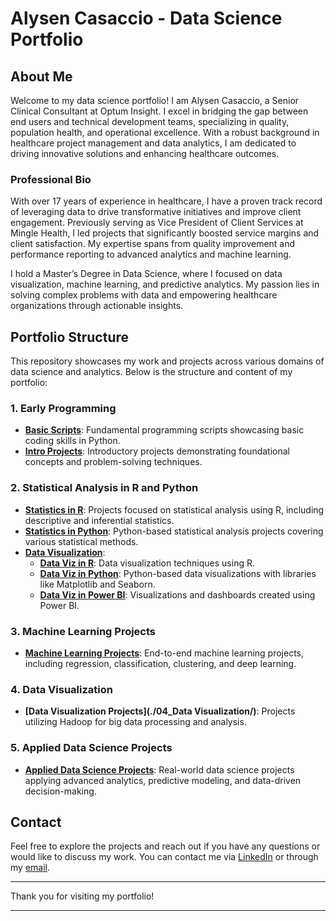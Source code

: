 # Alysen Casaccio - Data Science Portfolio

## About Me

Welcome to my data science portfolio! I am Alysen Casaccio, a Senior Clinical Consultant at Optum Insight. I excel in bridging the gap between end users and technical development teams, specializing in quality, population health, and operational excellence. With a robust background in healthcare project management and data analytics, I am dedicated to driving innovative solutions and enhancing healthcare outcomes.

### Professional Bio

With over 17 years of experience in healthcare, I have a proven track record of leveraging data to drive transformative initiatives and improve client engagement. Previously serving as Vice President of Client Services at Mingle Health, I led projects that significantly boosted service margins and client satisfaction. My expertise spans from quality improvement and performance reporting to advanced analytics and machine learning.

I hold a Master’s Degree in Data Science, where I focused on data visualization, machine learning, and predictive analytics. My passion lies in solving complex problems with data and empowering healthcare organizations through actionable insights.

## Portfolio Structure

This repository showcases my work and projects across various domains of data science and analytics. Below is the structure and content of my portfolio:

### 1. Early Programming

- **[Basic Scripts](./01_Early_Programming/Basic_Scripts/)**: Fundamental programming scripts showcasing basic coding skills in Python.
- **[Intro Projects](./01_Early_Programming/Intro_Projects/)**: Introductory projects demonstrating foundational concepts and problem-solving techniques.

### 2. Statistical Analysis in R and Python

- **[Statistics in R](./02_Statistical_Analysis/Statistics_in_R/)**: Projects focused on statistical analysis using R, including descriptive and inferential statistics.
- **[Statistics in Python](./02_Statistical_Analysis/Statistics_in_Python/)**: Python-based statistical analysis projects covering various statistical methods.
- **[Data Visualization](./02_Statistical_Analysis/Data_Visualization/)**: 
  - **[Data Viz in R](./02_Statistical_Analysis/Data_Visualization/data_viz_in_R/)**: Data visualization techniques using R.
  - **[Data Viz in Python](./02_Statistical_Analysis/Data_Visualization/data_viz_in_Python/)**: Python-based data visualizations with libraries like Matplotlib and Seaborn.
  - **[Data Viz in Power BI](./02_Statistical_Analysis/Data_Visualization/data_viz_in_Power_BI/)**: Visualizations and dashboards created using Power BI.

### 3. Machine Learning Projects

- **[Machine Learning Projects](./03_Machine_Learning_Projects/)**: End-to-end machine learning projects, including regression, classification, clustering, and deep learning.

### 4. Data Visualization

- **[Data Visualization Projects](./04_Data Visualization/)**: Projects utilizing Hadoop for big data processing and analysis.

### 5. Applied Data Science Projects

- **[Applied Data Science Projects](./05_Applied_Data_Science_Projects/)**: Real-world data science projects applying advanced analytics, predictive modeling, and data-driven decision-making.

## Contact

Feel free to explore the projects and reach out if you have any questions or would like to discuss my work. You can contact me via [LinkedIn](https://www.linkedin.com/in/alysencasaccio) or through my [email](mailto:your-email@example.com).

---

Thank you for visiting my portfolio!

---

